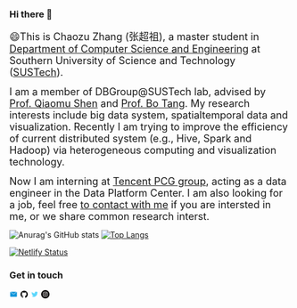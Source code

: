 ### Hi there 👋
<font size=4>😄This is Chaozu Zhang (张超祖), a master student in [Department of Computer Science and Engineering](https://cse.sustech.edu.cn/) at Southern University of Science and Technology ([SUSTech](www.sustech.edu.cn)).</font>
 
<font size=4>I am a member of DBGroup@SUSTech lab, advised by [Prof. Qiaomu Shen](https://www.shenqiaomu.com/about/) and [Prof. Bo Tang](https://acm.sustech.edu.cn/btang/). My research interests include big data system, spatialtemporal data and visualization. Recently I am trying to improve the efficiency of current distributed system (e.g., Hive, Spark and Hadoop) via heterogeneous computing and visualization technology.</font>

<font size=4>Now I am interning at [Tencent PCG group](https://www.tencent.com/en-us/), acting as a data engineer in the Data Platform Center. I am also looking for a job, feel free [to contact with me](zhangcz2021@mail.sustech.edu.cn) if you are intersted in me, or we share common research interst.</font>
<br/>


![Anurag's GitHub stats](https://github-readme-stats.vercel.app/api?username=ChrisZcu&show_icons=true&theme=radical&hide_border=true&card_width=400&line_height=20)
[![Top Langs](https://github-readme-stats.vercel.app/api/top-langs/?username=ChrisZcu&show_icons=true&theme=radical&layout=compact&card_width=400)](https://github.com/anuraghazra/github-readme-stats)


[![Netlify Status](https://api.netlify.com/api/v1/badges/f0d56d7c-fed6-4433-818d-56a78b9d13b2/deploy-status)](https://app.netlify.com/sites/chaozu/deploys)

### Get in touch

<p align="left"><a href="zhangcz2021@mail.sustech.edu.cn"><img width="3%" src="./image/email_cion.svg" /></a>
<a href="https://github.com/ChrisZcu/"><img width="3%" src="./image/github-fill.svg" /></a>
<a href="https://twitter.com/TeeChris13/"><img width="3%" src="./image/twitter.svg" /></a>
<a href="https://www.instagram.com/chrizcu/"><img width="3%" src="./image/ins.svg" /></a></p>

<!-- [![Email](./image/email_cion.svg)](zhangcz2021@mail.sustech.edu.cn)
[![GitHub](./image/github-fill.svg)](https://github.com/ChrisZcu)
[![Twitter](./image/twitter.svg)](https://twitter.com/TeeChris13/)
[![Instagram](./image/ins.svg)](https://www.instagram.com/chrizcu/) -->
<!-- [![Pixabay](https://img.shields.io/badge/Pixabay-white?logo=pixabay)](https://pixabay.com/zh/users/lilian90-1322641/) -->

<!--
**ChrisZcu/ChrisZcu** is a ✨ _special_ ✨ repository because its `README.md` (this file) appears on your GitHub profile.

Here are some ideas to get you started:

- 🔭 I’m currently working on ...
- 🌱 I’m currently learning ...
- 👯 I’m looking to collaborate on ...
- 🤔 I’m looking for help with ...
- 💬 Ask me about ...
- 📫 How to reach me: ...
- 😄 Pronouns: ...
- ⚡ Fun fact: ...
-->
